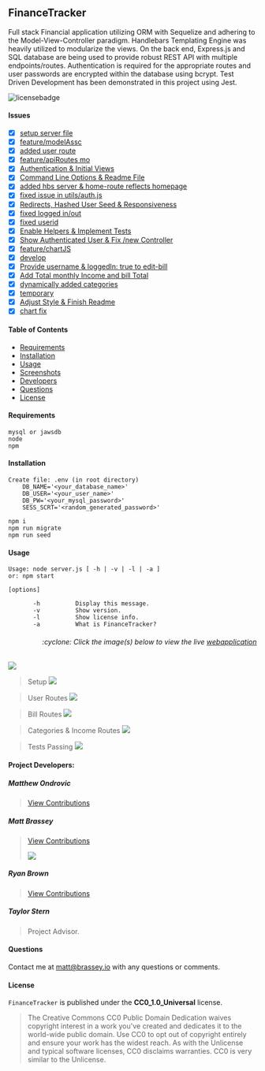 ## FinanceTracker

Full stack Financial application utilizing ORM with Sequelize and adhering to the Model-View-Controller paradigm. Handlebars Templating Engine was heavily utilized to modularize the views. On the back end, Express.js and SQL database are being used to provide robust REST API with multiple endpoints/routes. Authentication is required for the appropriate routes and user passwords are encrypted within the database using bcrypt. Test Driven Development has been demonstrated in this project using Jest.

![licensebadge](https://img.shields.io/badge/license-CC0_1.0_Universal-blue)

#### Issues

- [x] [setup server file](https://github.com/mbrassey/FinanceTracker/issues/1)
- [x] [feature/modelAssc](https://github.com/mbrassey/FinanceTracker/issues/2)
- [x] [added user route](https://github.com/mbrassey/FinanceTracker/issues/3)
- [x] [feature/apiRoutes mo](https://github.com/mbrassey/FinanceTracker/issues/4)
- [x] [Authentication & Initial Views](https://github.com/mbrassey/FinanceTracker/issues/5)
- [x] [Command Line Options & Readme File](https://github.com/mbrassey/FinanceTracker/issues/6)
- [x] [added hbs server & home-route reflects homepage](https://github.com/mbrassey/FinanceTracker/issues/7)
- [x] [fixed issue in utils/auth.js](https://github.com/mbrassey/FinanceTracker/issues/8)
- [x] [Redirects, Hashed User Seed & Responsiveness](https://github.com/mbrassey/FinanceTracker/issues/9)
- [x] [fixed logged in/out](https://github.com/mbrassey/FinanceTracker/issues/10)
- [x] [fixed userid](https://github.com/mbrassey/FinanceTracker/issues/11)
- [x] [Enable Helpers & Implement Tests](https://github.com/mbrassey/FinanceTracker/issues/12)
- [x] [Show Authenticated User & Fix /new Controller](https://github.com/mbrassey/FinanceTracker/issues/13)
- [x] [feature/chartJS](https://github.com/mbrassey/FinanceTracker/issues/14)
- [x] [develop](https://github.com/mbrassey/FinanceTracker/issues/15)
- [x] [Provide username & loggedIn: true to edit-bill](https://github.com/mbrassey/FinanceTracker/issues/16)
- [x] [Add Total monthly Income and bill Total](https://github.com/mbrassey/FinanceTracker/issues/17)
- [x] [dynamically added categories](https://github.com/mbrassey/FinanceTracker/issues/18)
- [x] [temporary](https://github.com/mbrassey/FinanceTracker/issues/19)
- [x] [Adjust Style & Finish Readme](https://github.com/mbrassey/FinanceTracker/issues/20)
- [x] [chart fix](https://github.com/mbrassey/FinanceTracker/issues/21)

#### Table of Contents

- [Requirements](#Requirements)
- [Installation](#Installation)
- [Usage](#Usage)
- [Screenshots](#Screenshots)
- [Developers](#Developers)
- [Questions](#Questions)
- [License](#License)

#### Requirements

    mysql or jawsdb
    node
    npm

#### Installation

    Create file: .env (in root directory)
        DB_NAME='<your_database_name>'
        DB_USER='<your_user_name>'
        DB_PW='<your_mysql_password>'
        SESS_SCRT='<random_generated_password>'

    npm i
    npm run migrate
    npm run seed

#### Usage

    Usage: node server.js [ -h | -v | -l | -a ]
    or: npm start

    [options]

           -h          Display this message.
           -v          Show version.
           -l          Show license info.
           -a          What is FinanceTracker?

<h6><p align="right">:cyclone: Click the image(s) below to view the live <a id="Screenshots" href="https://FinanceTracker-mbrassey.herokuapp.com/">webapplication</a></p></h6>

[<img src="img/Preview.png" align="center">](https://FinanceTracker-mbrassey.herokuapp.com/)

> Setup
> [<img src="img/Setup.gif">](https://FinanceTracker-mbrassey.herokuapp.com/)

> User Routes
> [<img src="img/Controller1.gif">](https://FinanceTracker-mbrassey.herokuapp.com/api/users)

> Bill Routes
> [<img src="img/Controller2.gif">](https://FinanceTracker-mbrassey.herokuapp.com/api/bills)

> Categories & Income Routes
> [<img src="img/Controller3.gif">](https://FinanceTracker-mbrassey.herokuapp.com/api/categories)

> Tests Passing
> [<img src="img/Tests.png">](https://FinanceTracker-mbrassey.herokuapp.com/)

<p id="Developers"></p>

#### Project Developers:

##### Matthew Ondrovic

> [View Contributions](https://github.com/mbrassey/FinanceTracker/commits?author=mbrassey)

##### Matt Brassey

> [View Contributions](https://github.com/mbrassey/FinanceTracker/commits?author=MBrassey)
> [<p align="left"><img src="img/Contributor.png">](https://github.com/mondrovic/finance-tracker/graphs/contributors)

##### Ryan Brown

> [View Contributions](https://github.com/mbrassey/FinanceTracker/commits?author=ryanabrown14)

##### Taylor Stern

> Project Advisor.

#### Questions

Contact me at [matt@brassey.io](mailto:matt@brassey.io) with any questions or comments.

#### License

`FinanceTracker` is published under the **CC0_1.0_Universal** license.

> The Creative Commons CC0 Public Domain Dedication waives copyright interest in a work you've created and dedicates it to the world-wide public domain. Use CC0 to opt out of copyright entirely and ensure your work has the widest reach. As with the Unlicense and typical software licenses, CC0 disclaims warranties. CC0 is very similar to the Unlicense.
